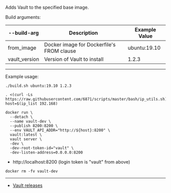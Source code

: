Adds Vault to the specified base image.

Build arguments:

--build-arg | Description | Example Value
--- | --- | ---
from_image | Docker image for Dockerfile's FROM clause | ubuntu:19.10
vault_version | Version of Vault to install | 1.2.3

---

Example usage:

```shell script
./build.sh ubuntu:19.10 1.2.3

. <(curl -Ls https://raw.githubusercontent.com/6871/scripts/master/bash/ip_utils.sh)
host=$(ip_list 192.168)

docker run \
  --detach \
  --name vault-dev \
  --publish 8200:8200 \
  --env VAULT_API_ADDR="http://${host}:8200" \
  vault:latest \
  vault server \
  -dev \
  -dev-root-token-id="vault" \
  -dev-listen-address=0.0.0.0:8200
```

- http://localhost:8200 (login token is "vault" from above)

```shell script
docker rm -fv vault-dev
```

---

- [Vault releases](https://github.com/hashicorp/vault/releases)
